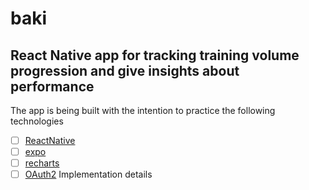 # baki

## React Native app for tracking training volume progression and give insights about performance

The app is being built with the intention to practice the following technologies
- [ ] [ReactNative](https://reactnative.dev/)
- [ ] [expo](https://expo.io/)
- [ ] [recharts](https://recharts.org/en-US/)
- [ ] [OAuth2](https://developers.google.com/identity/protocols/oauth2) Implementation details
